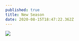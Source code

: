 ```yaml
---
published: true
title: New Season
date: 2020-08-15T18:47:22.362Z
---
```

![](/assets/1885e3a2-551e-4bc2-b78b-12193ce7de59.jpg)